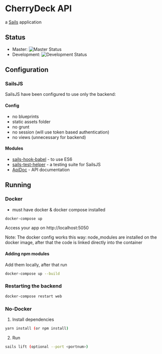# CherryDeck API

a [Sails](http://sailsjs.org) application

## Status
- Master: ![Master Status](https://app.codeship.com/projects/0d1604d0-477d-0135-d6db-760fd79f50b1/status?branch=master)
- Development: ![Development Status](https://app.codeship.com/projects/0d1604d0-477d-0135-d6db-760fd79f50b1/status?branch=development)

## Configuration

### SailsJS
SailsJS have been configured to use only the backend:

#### Config
- no blueprints
- static assets folder
- no grunt
- no session (will use token based authentication)
- no views (unnecessary for backend)

#### Modules
- [sails-hook-babel](https://github.com/sane/sails-hook-babel) - to use ES6
- [sails-test-helper](https://github.com/zand3rs/sails-test-helper) - a testing suite for SailsJS 
- [ApiDoc](http://apidocjs.com/) - API documentation

## Running

### Docker
* must have docker & docker compose installed 

```bash
docker-compose up 
```
Access your app on http://localhost:5050

Note: The docker config works this way: node_modules are installed on the docker image, after that the code is linked directly into the container

#### Adding npm modules
Add them locally, after that run
```bash
docker-compose up --build
```
### Restarting the backend
```bash
docker-compose restart web
```

### No-Docker

1. Install dependencies
```bash
yarn install (or npm install)
```

2. Run
```bash
sails lift (optional --port <portnum>)
```